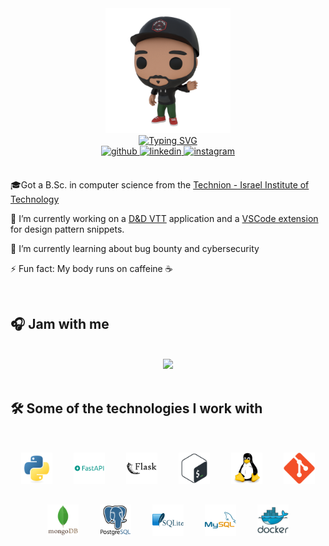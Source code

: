 <div align="center">
    <img src="https://github.com/shahafashash/shahafashash/blob/main/images/p1.png" alt="MePop" height="200">
</div>


<div align="center" class="row">
    <a href="https://git.io/typing-svg">
        <img src="https://readme-typing-svg.demolab.com?font=Montserrat&weight=500&size=32&duration=4000&pause=1000&color=F0A41C&vCenter=true&width=550&height=70&lines=Hi!+My+name+is+Shahaf+Ashash;I+am+a+software+engineer+at+Intel" alt="Typing SVG" />
    </a>
</div>

<div align="center">
    <a href="https://github.com/shahafashash" target="_blank">
        <img src=https://img.shields.io/badge/github-%2324292e.svg?&style=for-the-badge&logo=github&logoColor=white alt=github style="margin-bottom: 5px;" />
    </a>
    <a href="https://linkedin.com/in/shahafashash" target="_blank">
        <img src=https://img.shields.io/badge/linkedin-%231E77B5.svg?&style=for-the-badge&logo=linkedin&logoColor=white alt=linkedin style="margin-bottom: 5px;" />
    </a>
    <a href="https://instagram.com/shahafashash" target="_blank">
        <img src=https://img.shields.io/badge/instagram-%23000000.svg?&style=for-the-badge&logo=instagram&logoColor=white alt=instagram style="margin-bottom: 5px;" />
    </a>
</div>

<br/>
<div align="left">
    <p>🎓Got a B.Sc. in computer science from the <a href="https://www.technion.ac.il/en/home-2/">Technion -  Israel Institute of Technology</a>
    </p>
    <p>🔭 I’m currently working on a <a href="https://github.com/shahafashash/dnd-vtt">D&amp;D VTT</a> application and a <a href="https://github.com/shahafashash/coffee-patterns">VSCode extension</a> for design pattern snippets.
    </p>
    <p>🌱 I’m currently learning about bug bounty and cybersecurity
    </p>
    <p>⚡ Fun fact: My body runs on caffeine ☕</p>
</div>
<br/>

## :headphones: Jam with me
<br/>

<div align="center">
    <img src="https://spotify-github-profile.vercel.app/api/view?uid=shahafashash19&cover_image=true&theme=novatorem&show_offline=false&background_color=121212&interchange=false&bar_color=ffbb00&bar_color_cover=false" />
</div>

<br/>

## :hammer_and_wrench: Some of the technologies I work with
<br/>

<div align="center">
    <img style="margin: 15px" src="https://github.com/devicons/devicon/blob/master/icons/python/python-original.svg" alt="Python" height="50" />
    <img style="margin: 15px" src="https://github.com/devicons/devicon/blob/master/icons/fastapi/fastapi-original-wordmark.svg" alt="FastAPI" height="50" />
    <img style="margin: 15px" src="https://github.com/devicons/devicon/blob/master/icons/flask/flask-original-wordmark.svg" alt="Flask" height="50" />
    <img style="margin: 15px" src="https://github.com/devicons/devicon/blob/master/icons/bash/bash-original.svg" alt="Bash" height="50" />
    <img style="margin: 15px" src="https://github.com/devicons/devicon/blob/master/icons/linux/linux-original.svg" alt="Linux" height="50" />
    <img style="margin: 15px" src="https://github.com/devicons/devicon/blob/master/icons/git/git-plain.svg" alt="Git" height="50" />
    <img style="margin: 15px" src="https://github.com/devicons/devicon/blob/master/icons/mongodb/mongodb-original-wordmark.svg" alt="MongoDB" height="50" />
    <img style="margin: 15px" src="https://github.com/devicons/devicon/blob/master/icons/postgresql/postgresql-original-wordmark.svg" alt="PostgreSQL" height="50" />
    <img style="margin: 15px" src="https://github.com/devicons/devicon/blob/master/icons/sqlite/sqlite-original-wordmark.svg" alt="Sqlite" height="50" />
    <img style="margin: 15px" src="https://github.com/devicons/devicon/blob/master/icons/mysql/mysql-original-wordmark.svg" alt="MySQL" height="50" />
    <img style="margin: 15px" src="https://github.com/devicons/devicon/blob/master/icons/docker/docker-original-wordmark.svg" alt="Docker" height="50" />
</div>

<br/>



